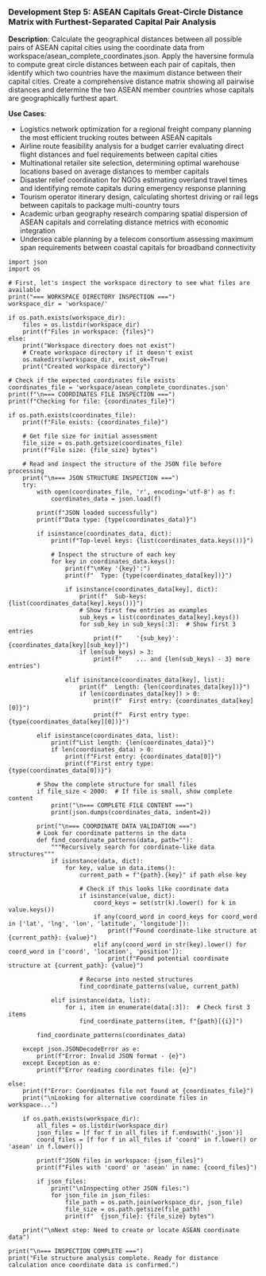 ### Development Step 5: ASEAN Capitals Great-Circle Distance Matrix with Furthest-Separated Capital Pair Analysis

**Description**: Calculate the geographical distances between all possible pairs of ASEAN capital cities using the coordinate data from workspace/asean_complete_coordinates.json. Apply the haversine formula to compute great circle distances between each pair of capitals, then identify which two countries have the maximum distance between their capital cities. Create a comprehensive distance matrix showing all pairwise distances and determine the two ASEAN member countries whose capitals are geographically furthest apart.

**Use Cases**:
- Logistics network optimization for a regional freight company planning the most efficient trucking routes between ASEAN capitals
- Airline route feasibility analysis for a budget carrier evaluating direct flight distances and fuel requirements between capital cities
- Multinational retailer site selection, determining optimal warehouse locations based on average distances to member capitals
- Disaster relief coordination for NGOs estimating overland travel times and identifying remote capitals during emergency response planning
- Tourism operator itinerary design, calculating shortest driving or rail legs between capitals to package multi-country tours
- Academic urban geography research comparing spatial dispersion of ASEAN capitals and correlating distance metrics with economic integration
- Undersea cable planning by a telecom consortium assessing maximum span requirements between coastal capitals for broadband connectivity

```
import json
import os

# First, let's inspect the workspace directory to see what files are available
print("=== WORKSPACE DIRECTORY INSPECTION ===")
workspace_dir = 'workspace/'

if os.path.exists(workspace_dir):
    files = os.listdir(workspace_dir)
    print(f"Files in workspace: {files}")
else:
    print("Workspace directory does not exist")
    # Create workspace directory if it doesn't exist
    os.makedirs(workspace_dir, exist_ok=True)
    print("Created workspace directory")

# Check if the expected coordinates file exists
coordinates_file = 'workspace/asean_complete_coordinates.json'
print(f"\n=== COORDINATES FILE INSPECTION ===")
print(f"Checking for file: {coordinates_file}")

if os.path.exists(coordinates_file):
    print(f"File exists: {coordinates_file}")
    
    # Get file size for initial assessment
    file_size = os.path.getsize(coordinates_file)
    print(f"File size: {file_size} bytes")
    
    # Read and inspect the structure of the JSON file before processing
    print("\n=== JSON STRUCTURE INSPECTION ===")
    try:
        with open(coordinates_file, 'r', encoding='utf-8') as f:
            coordinates_data = json.load(f)
        
        print(f"JSON loaded successfully")
        print(f"Data type: {type(coordinates_data)}")
        
        if isinstance(coordinates_data, dict):
            print(f"Top-level keys: {list(coordinates_data.keys())}")
            
            # Inspect the structure of each key
            for key in coordinates_data.keys():
                print(f"\nKey '{key}':")
                print(f"  Type: {type(coordinates_data[key])}")
                
                if isinstance(coordinates_data[key], dict):
                    print(f"  Sub-keys: {list(coordinates_data[key].keys())}")
                    # Show first few entries as examples
                    sub_keys = list(coordinates_data[key].keys())
                    for sub_key in sub_keys[:3]:  # Show first 3 entries
                        print(f"    '{sub_key}': {coordinates_data[key][sub_key]}")
                    if len(sub_keys) > 3:
                        print(f"    ... and {len(sub_keys) - 3} more entries")
                        
                elif isinstance(coordinates_data[key], list):
                    print(f"  Length: {len(coordinates_data[key])}")
                    if len(coordinates_data[key]) > 0:
                        print(f"  First entry: {coordinates_data[key][0]}")
                        print(f"  First entry type: {type(coordinates_data[key][0])}")
        
        elif isinstance(coordinates_data, list):
            print(f"List length: {len(coordinates_data)}")
            if len(coordinates_data) > 0:
                print(f"First entry: {coordinates_data[0]}")
                print(f"First entry type: {type(coordinates_data[0])}")
        
        # Show the complete structure for small files
        if file_size < 2000:  # If file is small, show complete content
            print("\n=== COMPLETE FILE CONTENT ===")
            print(json.dumps(coordinates_data, indent=2))
        
        print("\n=== COORDINATE DATA VALIDATION ===")
        # Look for coordinate patterns in the data
        def find_coordinate_patterns(data, path=""):
            """Recursively search for coordinate-like data structures"""
            if isinstance(data, dict):
                for key, value in data.items():
                    current_path = f"{path}.{key}" if path else key
                    
                    # Check if this looks like coordinate data
                    if isinstance(value, dict):
                        coord_keys = set(str(k).lower() for k in value.keys())
                        if any(coord_word in coord_keys for coord_word in ['lat', 'lng', 'lon', 'latitude', 'longitude']):
                            print(f"Found coordinate-like structure at {current_path}: {value}")
                        elif any(coord_word in str(key).lower() for coord_word in ['coord', 'location', 'position']):
                            print(f"Found potential coordinate structure at {current_path}: {value}")
                    
                    # Recurse into nested structures
                    find_coordinate_patterns(value, current_path)
            
            elif isinstance(data, list):
                for i, item in enumerate(data[:3]):  # Check first 3 items
                    find_coordinate_patterns(item, f"{path}[{i}]")
        
        find_coordinate_patterns(coordinates_data)
        
    except json.JSONDecodeError as e:
        print(f"Error: Invalid JSON format - {e}")
    except Exception as e:
        print(f"Error reading coordinates file: {e}")
        
else:
    print(f"Error: Coordinates file not found at {coordinates_file}")
    print("\nLooking for alternative coordinate files in workspace...")
    
    if os.path.exists(workspace_dir):
        all_files = os.listdir(workspace_dir)
        json_files = [f for f in all_files if f.endswith('.json')]
        coord_files = [f for f in all_files if 'coord' in f.lower() or 'asean' in f.lower()]
        
        print(f"JSON files in workspace: {json_files}")
        print(f"Files with 'coord' or 'asean' in name: {coord_files}")
        
        if json_files:
            print("\nInspecting other JSON files:")
            for json_file in json_files:
                file_path = os.path.join(workspace_dir, json_file)
                file_size = os.path.getsize(file_path)
                print(f"  {json_file}: {file_size} bytes")
    
    print("\nNext step: Need to create or locate ASEAN coordinate data")

print("\n=== INSPECTION COMPLETE ===")
print("File structure analysis complete. Ready for distance calculation once coordinate data is confirmed.")
```